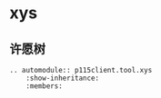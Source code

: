 # xys

许愿树
---

```{eval-rst}
.. automodule:: p115client.tool.xys
    :show-inheritance:
    :members:
```
